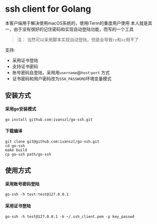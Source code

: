 # ssh client for Golang
本客户端用于解决使用macOS系统的，使用iTerm的重度用户使用
本人就是其一，由于没有很好的记住密码和实现自动登陆功能，而写的一个工具

>注： 当然可以采用脚本实现自动登陆，但是会导致`rz`和`sz`用不了


支持:
- 采用证书登陆
- 支持证书密码
- 账号密码自登陆，采用用`username`@`host`:`port` 方式
- 证书密码和用户密码改为`SSH_PASSWORD`环境变量模式

## 安装方式

#### 采用go安装模式
```shell
go install github.com:ivanszl/go-ssh.git
```

#### 下载编译
```shell
git clone git@github.com:ivanszl/go-ssh.git
cd go-ssh
make build
cp go-ssh path/go-ssh
```

## 使用方式

#### 采用账号密码登陆
```shell
go-ssh -h test:test@127.0.0.1
```
#### 采用证书登陆
```shell
go-ssh -h test@127.0.0.1 -k ~/.ssh_client.pem -p key_passwd
````
